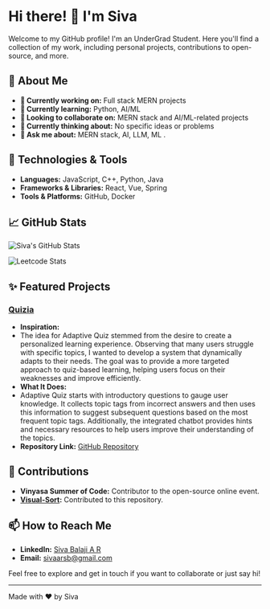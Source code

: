 # Hi there! 👋 I'm Siva

Welcome to my GitHub profile! I'm an UnderGrad Student. Here you'll find a collection of my work, including personal projects, contributions to open-source, and more.

## 🚀 About Me
- **🔭 Currently working on:** Full stack MERN projects
- **🌱 Currently learning:** Python, AI/ML
- **👯 Looking to collaborate on:** MERN stack and AI/ML-related projects
- **🤔 Currently thinking about:** No specific ideas or problems
- **💬 Ask me about:** MERN stack, AI, LLM, ML .

## 🔧 Technologies & Tools
- **Languages:** JavaScript, C++, Python, Java
- **Frameworks & Libraries:** React, Vue, Spring
- **Tools & Platforms:** GitHub, Docker

## 📈 GitHub Stats
![Siva's GitHub Stats](https://github-readme-stats.vercel.app/api?username=SivaBalaji-AR&show_icons=true&hide_title=true&count_private=true&hide=prs&theme=radical)

![Leetcode Stats](https://leetcard.jacoblin.cool/sivaarsb?ext=contest)

## ✨ Featured Projects
### [Quizia](https://quizia-lac.vercel.app/)
- **Inspiration:**
-  The idea for Adaptive Quiz stemmed from the desire to create a personalized learning experience. Observing that many users struggle with specific topics, I wanted to develop a system that dynamically adapts to their needs. The goal was to provide a more targeted approach to quiz-based learning, helping users focus on their weaknesses and improve efficiently.
- **What It Does:**
- Adaptive Quiz starts with introductory questions to gauge user knowledge. It collects topic tags from incorrect answers and then uses this information to suggest subsequent questions based on the most frequent topic tags. Additionally, the integrated chatbot provides hints and necessary resources to help users improve their understanding of the topics.
- **Repository Link:** [GitHub Repository](https://github.com/SivaBalaji-AR/QUIZIA-Complete.git)

## 🌟 Contributions
- **Vinyasa Summer of Code:** Contributor to the open-source online event.
- **[Visual-Sort](https://github.com/MastanSayyad/Visual-Sort.git):** Contributed to this repository.

## 📫 How to Reach Me
- **LinkedIn:** [Siva Balaji A R](https://www.linkedin.com/in/siva-balaji-a-r-582628255)
- **Email:** sivaarsb@gmail.com

Feel free to explore and get in touch if you want to collaborate or just say hi!

---

Made with ❤️ by Siva
